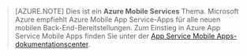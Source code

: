 >[AZURE.NOTE] Dies ist ein **Azure Mobile Services** Thema.  Microsoft Azure empfiehlt Azure Mobile App Service-Apps für alle neuen mobilen Back-End-Bereitstellungen.
Zum Einstieg in Azure App Service Mobile Apps finden Sie unter der [App Service Mobile Apps-dokumentationscenter](/documentation/services/app-service/mobile).


